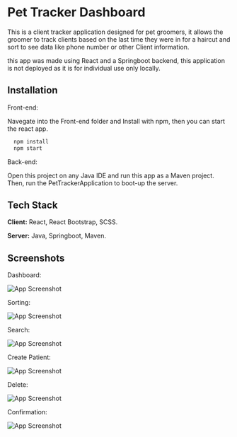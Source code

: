
# Pet Tracker Dashboard

This is a client tracker application designed for pet groomers,
it allows the groomer to track clients based on the last time
they were in for a haircut and sort to see data like phone number
or other Client information.

this app was made using React and a Springboot backend, this application
is not deployed as it is for individual use only locally.



## Installation

Front-end: 

Navegate into the Front-end folder and Install with npm, then you
can start the react app.

```bash
  npm install
  npm start
```

Back-end:

Open this project on any Java IDE and run this app as a Maven project.
Then, run the PetTrackerApplication to boot-up the server. 
    
## Tech Stack

**Client:** React, React Bootstrap, SCSS.

**Server:** Java, Springboot, Maven.


## Screenshots

Dashboard:

![App Screenshot](https://drive.google.com/uc?id=1OdIGA1GoOYPFa6D-4mgFnIRsARjRVc35)

Sorting:

![App Screenshot](https://drive.google.com/uc?id=14f169gvpGAxwAe_D9cNwdqHB_uWYAbZf)

Search:

![App Screenshot](https://drive.google.com/uc?id=13OP3NWhTs1v02pV06t_JdPTkM6GqtPgZ)

Create Patient:

![App Screenshot](https://drive.google.com/uc?id=10qaHi2BQAs0AGUYXUxYQe1CAPwluK4cM)

Delete:

![App Screenshot](https://drive.google.com/uc?id=1_JH7TeF956bHTmCY9lXQbfd2RiSWNG8C)

Confirmation:

![App Screenshot](https://drive.google.com/uc?id=1eGHFZx5OCD2cQY5RJBaNx67kSxfWCkoc)

